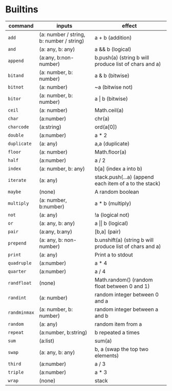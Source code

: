# Builtins
 command | inputs | effect
 ---|---|---
|`add`| (a: number / string, b: number / string) | a + b (addition) |
|`and`| (a: any, b: any) | a && b (logical)|
|`append`| (a:any, b:non-number) | b.push(a) (string b will produce list of chars and a)|
|`bitand`| (a: number, b: number)| a & b (bitwise) |
|`bitnot`| (a: number) | ~a (bitwise not) |
|`bitor`| (a: number, b: number)| a \| b (bitwise) |
|`ceil`| (a: number) | Math.ceil(a) |
|`char`| (a:number) | chr(a) |
|`charcode`| (a:string) | ord(a[0]) |
|`double`| (a:number) | a * 2 |
|`duplicate`| (a: any) | a,a (duplicate) |
|`floor`| (a: number) | Math.floor(a) |
|`half`| (a:number) | a / 2 |
|`index`| (a: number, b: any) | b\[a\] (index a into b) |
|`iterate`| (a: any) | stack.push(...a) (append each item of a to the stack) |
|`maybe`| (none) | A random boolean |
|`multiply`| (a: number, b:number) | a * b (multiply)|
|`not`| (a: any) | !a (logical not)  |
|`or`| (a: any, b: any) | a \|\| b (logical)|
|`pair`| (a:any, b:any) | \[b,a\] (pair) |
|`prepend`| (a: any, b: non-number) | b.unshift(a) (string b will produce list of chars and a) |
|`print`|(a: any) | Print a to stdout|
|`quadruple`| (a:number) | a * 4 |
|`quarter`| (a:number) | a / 4 |
|`randfloat`| (none) | Math.random() (random float between 0 and 1)
|`randint`| (a: number) | random integer between 0 and a |
|`randminmax`| (a:  number, b: number) | random integer between a and b |
|`random`| (a: any) | random item from a |
|`repeat`| (a:number, b:string) | b repeated a times
|`sum`| (a:list) | sum(a) |
|`swap`| (a: any, b: any) | b, a (swap the top two elements) |
|`third`| (a:number) | a / 3 |
|`triple`| (a:number) | a * 3 |
|`wrap`| (none) | stack |